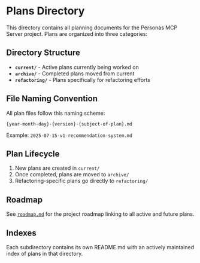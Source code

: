 # Plans Directory

This directory contains all planning documents for the Personas MCP Server project. Plans are organized into three categories:

## Directory Structure

- **`current/`** - Active plans currently being worked on
- **`archive/`** - Completed plans moved from current
- **`refactoring/`** - Plans specifically for refactoring efforts

## File Naming Convention

All plan files follow this naming scheme:
```
{year-month-day}-{version}-{subject-of-plan}.md
```

Example: `2025-07-15-v1-recommendation-system.md`

## Plan Lifecycle

1. New plans are created in `current/`
2. Once completed, plans are moved to `archive/`
3. Refactoring-specific plans go directly to `refactoring/`

## Roadmap

See [`roadmap.md`](./roadmap.md) for the project roadmap linking to all active and future plans.

## Indexes

Each subdirectory contains its own README.md with an actively maintained index of plans in that directory.